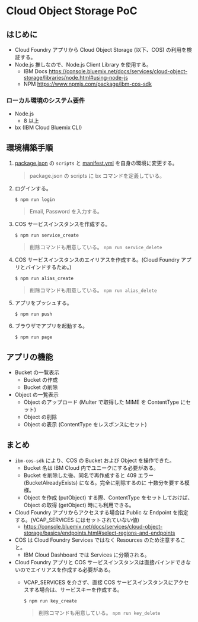 # Cloud Object Storage PoC

## はじめに
* Cloud Foundry アプリから Cloud Object Storage (以下、COS) の利用を検証する。
* Node.js 推しなので、Node.js Client Library を使用する。
    - IBM Docs https://console.bluemix.net/docs/services/cloud-object-storage/libraries/node.html#using-node-js
    - NPM https://www.npmjs.com/package/ibm-cos-sdk

### ローカル環境のシステム要件
* Node.js
    - 8 以上
* bx (IBM Cloud Bluemix CLI)

## 環境構築手順
1. [package.json](./package.json) の `scripts` と [manifest.yml](./manifest.yml) を自身の環境に変更する。
    > package.json の scripts に bx コマンドを定義している。

1. ログインする。

    ```
    $ npm run login
    ```
    > Email, Password を入力する。

1. COS サービスインスタンスを作成する。

    ```
    $ npm run service_create
    ```
    > 削除コマンドも用意している。 `npm run service_delete`


1. COS サービスインスタンスのエイリアスを作成する。(Cloud Foundry アプリとバインドするため。)

    ```
    $ npm run alias_create
    ```
    > 削除コマンドも用意している。 `npm run alias_delete`


1. アプリをプッシュする。

    ```
    $ npm run push
    ```

1. ブラウザでアプリを起動する。

    ```
    $ npm run page
    ```

## アプリの機能
* Bucket の一覧表示
    - Bucket の作成
    - Bucket の削除
* Object の一覧表示
    - Object のアップロード (Multer で取得した MIME を ContentType にセット)
    - Object の削除
    - Object の表示 (ContentType をレスポンスにセット)

## まとめ
* `ibm-cos-sdk` により、COS の Bucket および Object を操作できた。
    - Bucket 名は IBM Cloud 内でユニークにする必要がある。
    - Bucket を削除した後、同名で再作成すると 409 エラー (BucketAlreadyExists) になる。完全に削除するのに 十数分を要する模様。
    - Object を作成 (putObject) する際、ContentType をセットしておけば、Object の取得 (getObject) 時にも利用できる。
* Cloud Foundry アプリからアクセスする場合は Public な Endpoint を指定する。(VCAP_SERVICES にはセットされていない値)
    - https://console.bluemix.net/docs/services/cloud-object-storage/basics/endpoints.html#select-regions-and-endpoints
*  COS は Cloud Foundry Services ではなく Resources のため注意すること。
    - IBM Cloud Dashboard では Services に分類される。
* Cloud Foundry アプリと COS サービスインスタンスは直接バインドできないのでエイリアスを作成する必要がある。
    - VCAP_SERVICES を介さず、直接 COS サービスインスタンスにアクセスする場合は、サービスキーを作成する。

        ```
        $ npm run key_create
        ```
        > 削除コマンドも用意している。 `npm run key_delete`
